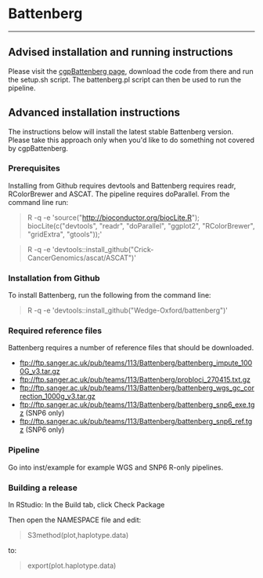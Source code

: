 # Battenberg
-----

## Advised installation and running instructions

Please visit the [cgpBattenberg page](https://github.com/cancerit/cgpBattenberg), download the code from there and run the setup.sh script. The battenberg.pl script can then be used to run the pipeline.


## Advanced installation instructions

The instructions below will install the latest stable Battenberg version. Please take this approach only when you'd like to do something not covered by cgpBattenberg.

### Prerequisites

Installing from Github requires devtools and Battenberg requires readr, RColorBrewer and ASCAT. The pipeline requires doParallel. From the command line run:

  > R -q -e 'source("http://bioconductor.org/biocLite.R"); biocLite(c("devtools", "readr", "doParallel", "ggplot2", "RColorBrewer", "gridExtra", "gtools"));'
  
  > R -q -e 'devtools::install_github("Crick-CancerGenomics/ascat/ASCAT")'

### Installation from Github

To install Battenberg, run the following from the command line:

  > R -q -e 'devtools::install_github("Wedge-Oxford/battenberg")'

### Required reference files

Battenberg requires a number of reference files that should be downloaded.

  * ftp://ftp.sanger.ac.uk/pub/teams/113/Battenberg/battenberg_impute_1000G_v3.tar.gz
  * ftp://ftp.sanger.ac.uk/pub/teams/113/Battenberg/probloci_270415.txt.gz
  * ftp://ftp.sanger.ac.uk/pub/teams/113/Battenberg/battenberg_wgs_gc_correction_1000g_v3.tar.gz
  * ftp://ftp.sanger.ac.uk/pub/teams/113/Battenberg/battenberg_snp6_exe.tgz (SNP6 only)
  * ftp://ftp.sanger.ac.uk/pub/teams/113/Battenberg/battenberg_snp6_ref.tgz (SNP6 only)
  
### Pipeline

Go into inst/example for example WGS and SNP6 R-only pipelines.
  
  
### Building a release

In RStudio: In the Build tab, click Check Package

Then open the NAMESPACE file and edit:

  > S3method(plot,haplotype.data)
  
to:

  > export(plot.haplotype.data)